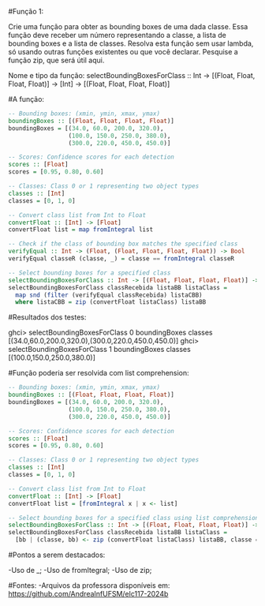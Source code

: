 
#Função 1:

Crie uma função para obter as bounding boxes de uma dada classe. Essa função deve receber um número representando a classe, a lista de bounding boxes e a lista de classes. Resolva esta função sem usar lambda, só usando outras funções existentes ou que você declarar. Pesquise a função zip, que será útil aqui.

Nome e tipo da função:
selectBoundingBoxesForClass :: Int -> [(Float, Float, Float, Float)] -> [Int] -> [(Float, Float, Float, Float)]

#A função:

```haskell
-- Bounding boxes: (xmin, ymin, xmax, ymax)
boundingBoxes :: [(Float, Float, Float, Float)]
boundingBoxes = [(34.0, 60.0, 200.0, 320.0),
                 (100.0, 150.0, 250.0, 380.0),
                 (300.0, 220.0, 450.0, 450.0)]

-- Scores: Confidence scores for each detection
scores :: [Float]
scores = [0.95, 0.80, 0.60]

-- Classes: Class 0 or 1 representing two object types
classes :: [Int]
classes = [0, 1, 0]

-- Convert class list from Int to Float
convertFloat :: [Int] -> [Float]
convertFloat list = map fromIntegral list

-- Check if the class of bounding box matches the specified class
verifyEqual :: Int -> (Float, (Float, Float, Float, Float)) -> Bool
verifyEqual classeR (classe, _) = classe == fromIntegral classeR

-- Select bounding boxes for a specified class
selectBoundingBoxesForClass :: Int -> [(Float, Float, Float, Float)] -> [Int] -> [(Float, Float, Float, Float)]
selectBoundingBoxesForClass classRecebida listaBB listaClass =
  map snd (filter (verifyEqual classRecebida) listaCBB)
  where listaCBB = zip (convertFloat listaClass) listaBB
```
#Resultados dos testes:

ghci> selectBoundingBoxesForClass 0 boundingBoxes classes
[(34.0,60.0,200.0,320.0),(300.0,220.0,450.0,450.0)]
ghci> selectBoundingBoxesForClass 1 boundingBoxes classes
[(100.0,150.0,250.0,380.0)]

#Função poderia ser resolvida com list comprehension:

```haskell
-- Bounding boxes: (xmin, ymin, xmax, ymax)
boundingBoxes :: [(Float, Float, Float, Float)]
boundingBoxes = [(34.0, 60.0, 200.0, 320.0),
                 (100.0, 150.0, 250.0, 380.0),
                 (300.0, 220.0, 450.0, 450.0)]

-- Scores: Confidence scores for each detection
scores :: [Float]
scores = [0.95, 0.80, 0.60]

-- Classes: Class 0 or 1 representing two object types
classes :: [Int]
classes = [0, 1, 0]

-- Convert class list from Int to Float
convertFloat :: [Int] -> [Float]
convertFloat list = [fromIntegral x | x <- list]

-- Select bounding boxes for a specified class using list comprehension
selectBoundingBoxesForClass :: Int -> [(Float, Float, Float, Float)] -> [Int] -> [(Float, Float, Float, Float)]
selectBoundingBoxesForClass classRecebida listaBB listaClass = 
  [bb | (classe, bb) <- zip (convertFloat listaClass) listaBB, classe == fromIntegral classRecebida]
```

#Pontos a serem destacados:

-Uso de _;
-Uso de fromItegral;
-Uso de zip;


#Fontes:
-Arquivos da professora disponíveis em: https://github.com/AndreaInfUFSM/elc117-2024b






